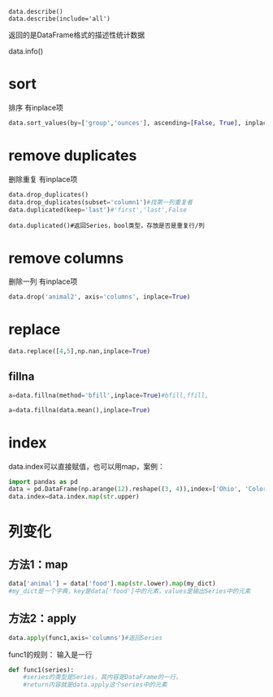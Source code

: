 ```
data.describe()
data.describe(include='all')
```
返回的是DataFrame格式的描述性统计数据




data.info()


# sort
排序
有inplace项
```python
data.sort_values(by=['group','ounces'], ascending=[False, True], inplace=True)
```

# remove duplicates
删除重复
有inplace项
```python
data.drop_duplicates()
data.drop_duplicates(subset='column1')#找第一列重复者
data.duplicated(keep='last')#'first','last',False
```

```
data.duplicated()#返回Series，bool类型，存放是否是重复行/列
```
# remove columns
删除一列
有inplace项
```python
data.drop('animal2', axis='columns', inplace=True)
```

# replace
```python
data.replace([4,5],np.nan,inplace=True)
```
## fillna
```python
a=data.fillna(method='bfill',inplace=True)#bfill,ffill,
```

```python
a=data.fillna(data.mean(),inplace=True)
```

# index


data.index可以直接赋值，也可以用map，案例：
```python
import pandas as pd
data = pd.DataFrame(np.arange(12).reshape((3, 4)),index=['Ohio', 'Colorado', 'New York'],columns=['one', 'two', 'three', 'four'])
data.index=data.index.map(str.upper)
```


# 列变化

## 方法1：map

```python
data['animal'] = data['food'].map(str.lower).map(my_dict)
#my_dict是一个字典，key是data['food']中的元素，values是输出Series中的元素
```

## 方法2：apply

```python
data.apply(func1,axis='columns')#返回Series
```

func1的规则：
输入是一行
```python
def func1(series):
    #series的类型是Series，其内容是DataFrame的一行，
    #return内容就是data.apply这个series中的元素
```
